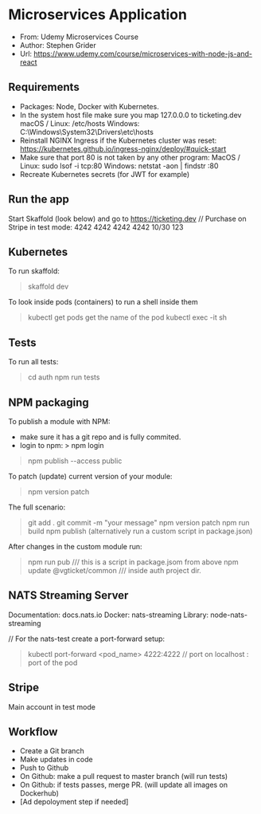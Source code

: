 # Microservices Application
- From: Udemy Microservices Course
- Author: Stephen Grider 
- Url: https://www.udemy.com/course/microservices-with-node-js-and-react

## Requirements
- Packages: Node, Docker with Kubernetes.
- In the system host file make sure you map 127.0.0.0 to ticketing.dev
  macOS / Linux: /etc/hosts
  Windows: C:\Windows\System32\Drivers\etc\hosts
- Reinstall NGINX Ingress if the Kubernetes cluster was reset:
  https://kubernetes.github.io/ingress-nginx/deploy/#quick-start
- Make sure that port 80 is not taken by any other program:
  MacOS / Linux: sudo lsof -i tcp:80
  Windows: netstat -aon | findstr :80
- Recreate Kubernetes secrets (for JWT for example)

## Run the app
Start Skaffold (look below) and go to https://ticketing.dev
// Purchase on Stripe in test mode:
4242 4242 4242 4242
10/30 123

## Kubernetes
To run skaffold:
> skaffold dev

To look inside pods (containers) to run a shell inside them
> kubectl get pods
get the name of the pod
> kubectl exec -it <name-of-the-pod> sh

## Tests
To run all tests:
> cd auth
> npm run tests

## NPM packaging
To publish a module with NPM:
- make sure it has a git repo and is fully commited.
- login to npm: > npm login
> npm publish --access public

To patch (update) current version of your module:
> npm version patch

The full scenario:
> git add .
> git commit -m "your message"
> npm version patch
> npm run build
> npm publish
(alternatively run a custom script in package.json)

After changes in the custom module run:
> npm run pub     /// this is a script in package.jsom from above
> npm update @vgticket/common     /// inside auth project dir. 

## NATS Streaming Server
Documentation: docs.nats.io
Docker: nats-streaming
Library: node-nats-streaming

// For the nats-test create a port-forward setup:
> kubectl port-forward <pod_name> 4222:4222   // port on localhost : port of the pod

## Stripe
Main account in test mode

## Workflow
- Create a Git branch
- Make updates in code
- Push to Github
- On Github: make a pull request to master branch (will run tests)
- On Github: if tests passes, merge PR. (will update all images on Dockerhub)
- [Ad depoloyment step if needed]